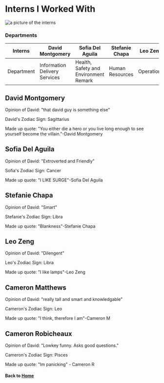 # Interns I Worked With

![a picture of the interns](/assets/interns.jpg)

### Departments

| Interns    | David Montgomery              | Sofia Del Aguila                      | Stefanie Chapa  | Leo Zeng   | Cameron Matthews              | Cameron Robicheaux |
| ---------- | ----------------------------- | ------------------------------------- | --------------- | ---------- | ----------------------------- | ------------------ |
| Department | Information Delivery Services | Health, Safety and Environment Remark | Human Resources | Operations | Information Delivery Services | Human Resources    |

## David Montgomery

Opinion of David: "that david guy is something else"

David's Zodiac Sign: Sagittarius

Made up quote: "You either die a hero or you live long enough to see yourself become the villain."-David Montgomery

## Sofia Del Aguila

Opinion of David: "Extroverted and Friendly"

Sofia's Zodiac Sign: Cancer

Made up quote: "I LIKE SURGE"-Sofia Del Aguila

## Stefanie Chapa

Opinion of David: "Smart"

Stefanie's Zodiac Sign: Libra

Made up quote: "Blankness"-Stefanie Chapa

## Leo Zeng

Opinion of David: "Dilengent"

Leo's Zodiac Sign: Libra

Made up quote: "I like lamps"-Leo Zeng

## Cameron Matthews

Opinion of David: "really tall and smart and knowledgable"

Cameron's Zodiac Sign: Leo

Made up quote: "I think, therefore I am"-Cameron M

## Cameron Robicheaux

Opinion of David: "Lowkey funny. Asks good questions."

Cameron's Zodiac Sign: Pisces

Made up quote: "Im panicking" - Cameron R

#### Back to [Home](/)
